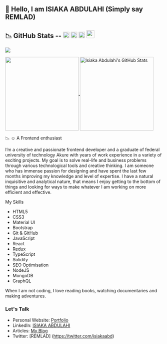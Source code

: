 ## 👋 Hello, I am ISIAKA ABDULAHI (Simply say REMLAD)

##	&#x1F4C9; GitHub Stats -- [<img src='https://cdn.jsdelivr.net/npm/simple-icons@3.0.1/icons/linkedin.svg' alt='linkedin' height='20'>](https://www.linkedin.com/in/isiaka-abdulahi-1bb16514a/) [<img src='https://cdn.jsdelivr.net/npm/simple-icons@3.0.1/icons/instagram.svg' alt='instagram' height='20'>](https://www.instagram.com/isiakaabd/?hl=en/) [<img src='https://cdn.jsdelivr.net/npm/simple-icons@3.0.1/icons/twitter.svg' alt='twitter' height='20'>](https://twitter.com/isiakaabd) [<img src='https://cdn.jsdelivr.net/npm/simple-icons@3.0.1/icons/dev-dot-to.svg' alt='website' height='25'>](https://dev.to/isiakaabd)

![](https://visitor-badge.laobi.icu/badge?page_id=isiakaabd)

<a href="https://github.com/isiakaabd/isiakaabd">
  <img height="235px" align="center" src="https://github-readme-stats.vercel.app/api/top-langs/?username=isiakaabd&hide=java&title_color=ffffff&text_color=c9cacc&icon_color=2bbc8a&bg_color=1d1f21" />
</a>
<a href="https://github.com/isiakaabd/isiakaabd">
  <img height="235px" align="center" src="https://github-readme-stats.vercel.app/api?username=isiakaabd&show_icons=true&line_height=27&count_private=true&title_color=ffffff&text_color=c9cacc&icon_color=2bbc8a&bg_color=1d1f21" alt="Isiaka Abdulahi's GitHub Stats" />
</a>  

&#x1F4C9;
&#x263A; A Frontend enthusiast



I’m a  creative and passionate frontend developer and a graduate of federal university of technology Akure with years of work experience in a variety of exciting projects. My goal is to solve real-life and business problems through various technological tools and creative thinking. 
I am someone who has immense passion for designing and have spent the last few months improving my knowledge and level of expertise. 
I have a natural inquisitive and analytical nature, that means I enjoy getting to the bottom of things and looking for ways to make whatever I am working on more efficient and effective.


My Skills
- HTML5
- CSS3
- Material UI
- Bootstrap
- Git & GitHub
- JavaScript
- React
- Redux
- TypeScript
- Solidity 
- SEO Optimisation
- NodeJS
- MongoDB
- GraphQL

When I am not coding, I love reading books, watching documentaries and making adventures. 

### Let's Talk
* Personal Website: [Portfolio ](https://abdulahi.netlify.app/)
* LinkedIn: [ISIAKA ABDULAHI](https://www.linkedin.com/in/isiakaabd/)
* Articles: [My Blog](https://dev.to/isiakaabd)
* Twitter: [REMLAD] (https://twitter.com/isiakaabd)

